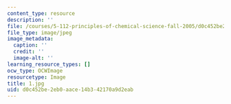 ```yaml
---
content_type: resource
description: ''
file: /courses/5-112-principles-of-chemical-science-fall-2005/d0c452be2eb0aace14b342170a9d2eab_1.jpg
file_type: image/jpeg
image_metadata:
  caption: ''
  credit: ''
  image-alt: ''
learning_resource_types: []
ocw_type: OCWImage
resourcetype: Image
title: 1.jpg
uid: d0c452be-2eb0-aace-14b3-42170a9d2eab
---
```

